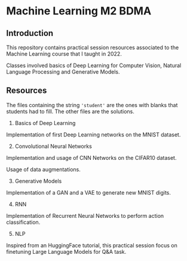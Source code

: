 # Machine Learning M2 BDMA

## Introduction

This repository contains practical session resources associated to the Machine Learning course that I taught in 2022.

Classes involved basics of Deep Learning for Computer Vision, Natural Language Processing and Generative Models.

## Resources

The files containing the string `'student'` are the ones with blanks that students had to fill. The other files are the solutions.


1. Basics of Deep Learning

Implementation of first Deep Learning networks on the MNIST dataset.


2. Convolutional Neural Networks

Implementation and usage of CNN Networks on the CIFAR10 dataset.

Usage of data augmentations.


3. Generative Models

Implementation of a GAN and a VAE to generate new MNIST digits.

4. RNN

Implementation of Recurrent Neural Networks to perform action classification.

5. NLP

Inspired from an HuggingFace tutorial, this practical session focus on finetuning Large Language Models for Q&A task.